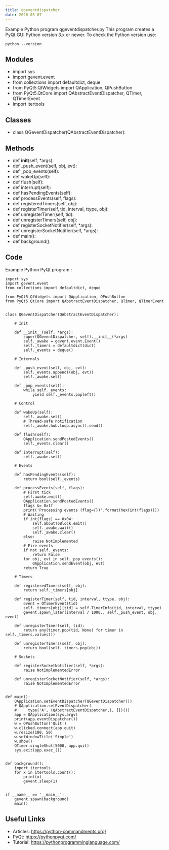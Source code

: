 ```yaml
---
title: qgeventdispatcher
date: 2020-05-07
---
```

Example Python program qgeventdispatcher.py
This program creates a PyQt GUI
Python version 3.x or newer.
To check the Python version use:

    python --version

## Modules

* import sys
* import gevent.event
* from collections import defaultdict, deque
* from PyQt5.QtWidgets import QApplication, QPushButton
* from PyQt5.QtCore import QAbstractEventDispatcher, QTimer, QTimerEvent
* import itertools

## Classes

* class QGeventDispatcher(QAbstractEventDispatcher):

## Methods

* def __init__(self, *args):
* def _push_event(self, obj, evt):
* def _pop_events(self):
* def wakeUp(self):
* def flush(self):
* def interrupt(self):
* def hasPendingEvents(self):
* def processEvents(self, flags):
* def registeredTimers(self, obj):
* def registerTimer(self, tid, interval, ttype, obj):
* def unregisterTimer(self, tid):
* def unregisterTimers(self, obj):
* def registerSocketNotifier(self, *args):
* def unregisterSocketNotifier(self, *args):
* def main():
* def background():

## Code

Example Python PyQt program :

    import sys
    import gevent.event
    from collections import defaultdict, deque
    
    from PyQt5.QtWidgets import QApplication, QPushButton
    from PyQt5.QtCore import QAbstractEventDispatcher, QTimer, QTimerEvent
    
    
    class QGeventDispatcher(QAbstractEventDispatcher):
    
        # Init
    
        def __init__(self, *args):
            super(QGeventDispatcher, self).__init__(*args)
            self._awake = gevent.event.Event()
            self._timers = defaultdict(dict)
            self._events = deque()
    
        # Internals
    
        def _push_event(self, obj, evt):
            self._events.append((obj, evt))
            self._awake.set()
    
        def _pop_events(self):
            while self._events:
                yield self._events.popleft()
    
        # Control
    
        def wakeUp(self):
            self._awake.set()
            # Thread-safe notification
            self._awake.hub.loop.async().send()
    
        def flush(self):
            QApplication.sendPostedEvents()
            self._events.clear()
    
        def interrupt(self):
            self._awake.set()
    
        # Events
    
        def hasPendingEvents(self):
            return bool(self._events)
    
        def processEvents(self, flags):
            # First tick
            self.awake.emit()
            QApplication.sendPostedEvents()
            flags &= 0x1f
            print('Processing events (flag={})'.format(hex(int(flags))))
            # Waiting
            if int(flags) == 0x04:
                self.aboutToBlock.emit()
                self._awake.wait()
                self._awake.clear()
            else:
                raise NotImplemented
            # Fire events
            if not self._events:
                return False
            for obj, evt in self._pop_events():
                QApplication.sendEvent(obj, evt)
            return True
    
        # Timers
    
        def registeredTimers(self, obj):
            return self._timers[obj]
    
        def registerTimer(self, tid, interval, ttype, obj):
            event = QTimerEvent(tid)
            self._timers[obj][tid] = self.TimerInfo(tid, interval, ttype)
            gevent.spawn_later(interval / 1000., self._push_event, obj, event)
    
        def unregisterTimer(self, tid):
            return any(timer.pop(tid, None) for timer in self._timers.values())
    
        def unregisterTimers(self, obj):
            return bool(self._timers.pop(obj))
    
        # Sockets
    
        def registerSocketNotifier(self, *args):
            raise NotImplementedError
    
        def unregisterSocketNotifier(self, *args):
            raise NotImplementedError
    
    
    def main():
        QApplication.setEventDispatcher(QGeventDispatcher())
        # QApplication.setEventDispatcher(
        #     type('A', (QAbstractEventDispatcher,), {})())
        app = QApplication(sys.argv)
        print(app.eventDispatcher())
        w = QPushButton('Quit')
        w.clicked.connect(app.quit)
        w.resize(100, 50)
        w.setWindowTitle('Simple')
        w.show()
        QTimer.singleShot(5000, app.quit)
        sys.exit(app.exec_())
    
    
    def background():
        import itertools
        for x in itertools.count():
            print(x)
            gevent.sleep(1)
    
    
    if __name__ == '__main__':
        gevent.spawn(background)
        main()
    

## Useful Links

- Articles: https://python-commandments.org/
- PyQt: https://pythonpyqt.com/
- Tutorial: https://pythonprogramminglanguage.com/
